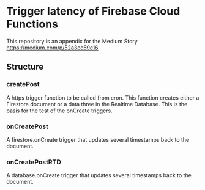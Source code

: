 # Trigger latency of Firebase Cloud Functions

This repository is an appendix for the Medium Story https://medium.com/p/52a3cc59c16

## Structure

### createPost

A https trigger function to be called from cron. This function creates either a Firestore document or a data three in the Realtime Database. This is the basis for the test of the onCreate triggers.

### onCreatePost

A firestore.onCreate trigger that updates several timestamps back to the document.

### onCreatePostRTD

A database.onCreate trigger that updates several timestamps back to the document.